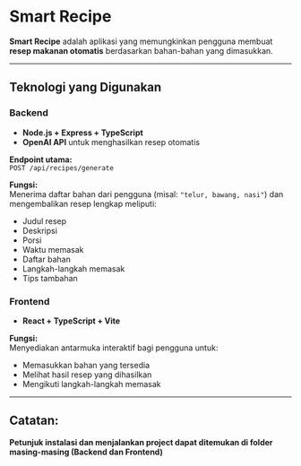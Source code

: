 # Smart Recipe 

**Smart Recipe** adalah aplikasi yang memungkinkan pengguna membuat **resep makanan otomatis** berdasarkan bahan-bahan yang dimasukkan.

---

## Teknologi yang Digunakan

### Backend
- **Node.js + Express + TypeScript**
- **OpenAI API** untuk menghasilkan resep otomatis

**Endpoint utama:**  
`POST /api/recipes/generate`

**Fungsi:**  
Menerima daftar bahan dari pengguna (misal: `"telur, bawang, nasi"`) dan mengembalikan resep lengkap meliputi:
- Judul resep
- Deskripsi
- Porsi
- Waktu memasak
- Daftar bahan
- Langkah-langkah memasak
- Tips tambahan

### Frontend
- **React + TypeScript + Vite**

**Fungsi:**  
Menyediakan antarmuka interaktif bagi pengguna untuk:
- Memasukkan bahan yang tersedia
- Melihat hasil resep yang dihasilkan
- Mengikuti langkah-langkah memasak

---
## Catatan:
**Petunjuk instalasi dan menjalankan project dapat ditemukan di folder masing-masing (Backend dan Frontend)**
